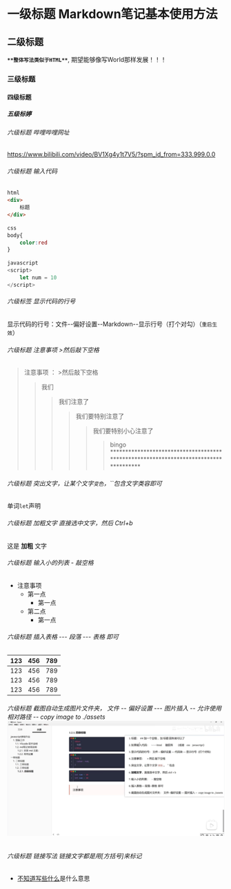 

# 一级标题   Markdown笔记基本使用方法

## 二级标题

**`**整体写法类似于HTML**`**, 期望能够像写World那样发展！！！

### 三级标题



#### 四级标题



##### 五级标婷



###### 六级标题  哔哩哔哩网址

https://www.bilibili.com/video/BV1Xg4y1t7V5/?spm_id_from=333.999.0.0

######  六级标题  输入代码

```html
html
<div>
    标题
</div>
```

```css
css
body{
	color:red
}
```

```javascript
javascript
<script>
    let num = 10
</script>
```



###### 六级标签  显示代码的行号

显示代码的行号：文件--偏好设置--Markdown--显示行号（打个对勾）（`重启生效`）



###### 六级标题  注意事项   >然后敲下空格

>  注意事项 ： >然后敲下空格
>
>  > 我们
>  >
>  > > 我们注意了
>  > >
>  > > > 我们要特别注意了
>  > > >
>  > > > >我们要特别小心注意了
>  > > > >
>  > > > >> bingo ************************************************************************************

###### 六级标题  突出文字，让某个文字`变色`，``包含文字类容即可

单词`let`声明



###### 六级标题 加粗文字  直接选中文字，然后 Ctrl+b

这是 **加粗** 文字



###### 六级标题 输入小的列表  - 敲空格

- 注意事项
  - 第一点
    - 第一点
  - 第二点
    - 第一点

###### 六级标题 插入表格 --- 段落 --- 表格  即可

| 123  | 456  | 789  |
| :--: | :--: | :--: |
| 123  | 456  | 789  |
| 123  | 456  | 789  |
| 123  | 456  | 789  |



###### 六级标题   截图自动生成图片文件夹， 文件 -- 偏好设置 --- 图片插入 -- 允许使用相对路径 -- copy image to ./assets![2023-09-14_205703](assets/2023-09-14_205703.png)



###### 六级标题  链接写法  链接文字都是用[方括号]来标记

- [不知道写些什么](http://www.baidu.com)是什么意思











